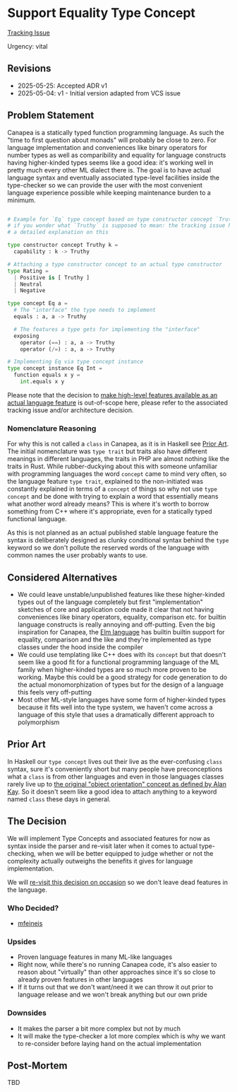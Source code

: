# Support Equality Type Concept

[Tracking Issue](https://github.com/canapea/canapea/issues/21)

Urgency: vital


## Revisions

* 2025-05-25: Accepted ADR v1
* 2025-05-04: v1 - Initial version adapted from VCS issue


## Problem Statement

Canapea is a statically typed function programming language. As such the "time to first question about monads" will probably be close to zero. For language implementation and conveniences like binary operators for number types as well as comparibility and equality for language constructs having higher-kinded types seems like a good idea: it's working well in pretty much every other ML dialect there is. The goal is to have actual language syntax and eventually associated type-level facilities inside the type-checker so we can provide the user with the most convenient language experience possible while keeping maintenance burden to a minimum.

```python

# Example for `Eq` type concept based on type constructor concept `Truthy`,
# if you wonder what `Truthy` is supposed to mean: the tracking issue has
# a detailed explanation on this

type constructor concept Truthy k =
  capability : k -> Truthy

# Attaching a type constructor concept to an actual type constructor
type Rating =
  | Positive is [ Truthy ]
  | Neutral
  | Negative

type concept Eq a =
  # The "interface" the type needs to implement
  equals : a, a -> Truthy

  # The features a type gets for implementing the "interface"
  exposing
    operator (==) : a, a -> Truthy
    operator (/=) : a, a -> Truthy

# Implementing Eq via type concept instance
type concept instance Eq Int =
  function equals x y =
    int.equals x y

```

Please note that the decision to [make high-level features available as an actual language feature](https://github.com/canapea/canapea/issues/20) is out-of-scope here, please refer to the associated tracking issue and/or architecture decision.

### Nomenclature Reasoning

For why this is not called a `class` in Canapea, as it is in Haskell see [Prior Art](#prior-art). The initial nomenclature was `type trait` but traits also have different meanings in different languages, the traits in PHP are almost nothing like the traits in Rust. While rubber-duckying about this with someone unfamiliar with programming languages the word `concept` came to mind very often, so the language feature `type trait`, explained to the non-initiated was constantly explained in terms of a `concept` of things so why not use `type concept` and be done with trying to explain a word that essentially means what another word already means? This is where it's worth to borrow something from C++ where it's appropriate, even for a statically typed functional language.

As this is not planned as an actual published stable language feature the syntax is deliberately designed as clunky conditional syntax behind the `type` keyword so we don't pollute the reserved words of the language with common names the user probably wants to use.


## Considered Alternatives

* We could leave unstable/unpublished features like these higher-kinded types out of the language completely but first "implementation" sketches of core and application code made it clear that not having conveniences like binary operators, equality, comparison etc. for builtin language constructs is really annoying and off-putting. Even the big inspiration for Canapea, the [Elm language](https://elm-lang.org) has builtin builtin support for equality, comparison and the like and they're implemented as type classes under the hood inside the compiler
* We could use templating like C++ does with its `concept` but that doesn't seem like a good fit for a functional programming language of the ML family when higher-kinded types are so much more proven to be working. Maybe this could be a good strategy for code generation to do the actual monomorphization of types but for the design of a language this feels very off-putting
* Most other ML-style languages have some form of higher-kinded types because it fits well into the type system, we haven't come across a language of this style that uses a dramatically different approach to polymorphism


## Prior Art

In Haskell our `type concept` lives out their live as the ever-confusing `class` syntax, sure it's conveniently short but many people have preconceptions what a `class` is from other languages and even in those languages classes rarely live up to [the original "object orientation" concept as defined by Alan Kay](https://wiki.c2.com/?AlanKaysDefinitionOfObjectOriented). So it doesn't seem like a good idea to attach anything to a keyword named `class` these days in general.


## The Decision

We will implement Type Concepts and associated features for now as syntax inside the parser and re-visit later when it comes to actual type-checking, when we will be better equipped to judge whether or not the complexity actually outweighs the benefits it gives for language implementation.

We will [re-visit this decision on occasion](https://github.com/canapea/canapea/issues/59) so we don't leave dead features in the language.


### Who Decided?

* [mfeineis](https://github.com/mfeineis)

### Upsides

* Proven language features in many ML-like languages
* Right now, while there's no running Canapea code, it's also easier to reason about "virtually" than other approaches since it's so close to already proven features in other languages
* If it turns out that we don't want/need it we can throw it out prior to language release and we won't break anything but our own pride


### Downsides

* It makes the parser a bit more complex but not by much
* It will make the type-checker a lot more complex which is why we want to re-consider before laying hand on the actual implementation


## Post-Mortem

TBD

